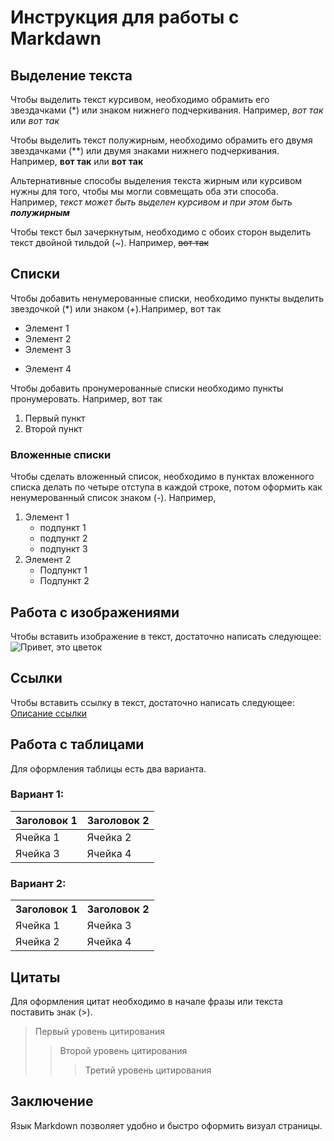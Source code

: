 # Инструкция для работы с Markdawn

## Выделение текста

Чтобы выделить текст курсивом, необходимо обрамить его звездачками (*) или знаком нижнего подчеркивания. Например, *вот так* или _вот так_

Чтобы выделить текст полужирным, необходимо обрамить его двумя звездачками (**) или двумя знаками нижнего подчеркивания. Например, **вот так** или __вот так__

Альтернативные способы выделения текста жирным или курсивом нужны для того, чтобы мы могли совмещать оба эти способа. Например, _текст может быть выделен курсивом и при этом быть **полужирным**_

Чтобы текст был зачеркнутым, необходимо с обоих сторон выделить текст двойной тильдой (~). Например, ~~вот так~~


## Списки
Чтобы добавить ненумерованные списки, необходимо пункты выделить звездочкой (*) или знаком (+).Например, вот так

* Элемент 1
* Элемент 2 
* Элемент 3
+ Элемент 4

Чтобы добавить пронумерованные списки необходимо пункты пронумеровать. Например, вот так
1. Первый пункт
2. Второй пункт

### Вложенные списки

Чтобы сделать вложенный список, необходимо в пунктах вложенного списка делать по четыре отступа в каждой строке, потом оформить как ненумерованный список знаком (-). Например,
1. Элемент 1
    - подпункт 1
    - подпункт 2
    - подпункт 3
2. Элемент 2
    - Подпункт 1
    - Подпункт 2

## Работа с изображениями

Чтобы вставить изображение в текст, достаточно написать следующее: 
![Привет, это цветок](5533730.png)

## Ссылки

Чтобы вставить ссылку в текст, достаточно написать следующее: 
[Описание ссылки](Ссылка)

## Работа с таблицами

Для оформления таблицы есть два варианта. 

### Вариант 1:

| Заголовок 1 | Заголовок 2 |
| ------------| ------------|
| Ячейка 1    | Ячейка 2    |
|Ячейка 3     |Ячейка 4     |

### Вариант 2:

<table>
    <tr>
        <th>Заголовок 1</th>
        <th>Заголовок 2</th>
    </tr>
    <tr>
        <td>Ячейка 1</td>
        <td> Ячейка 3</td>
    </tr>
    <tr>
        <td>Ячейка 2</td>
        <td>Ячейка 4</td>
    </tr>
</table>

## Цитаты

Для оформления цитат необходимо в начале фразы или текста поставить знак (>).
> Первый уровень цитирования
>> Второй уровень цитирования
>>> Третий уровень цитирования

## Заключение

Язык Markdown позволяет удобно и быстро оформить визуал страницы.